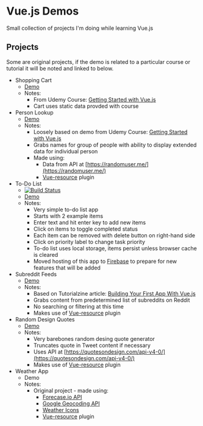 # Vue.js Demos
Small collection of projects I'm doing while learning Vue.js

## Projects
Some are original projects, if the demo is related to a particular course or
tutorial it will be noted and linked to below.

* Shopping Cart
  * [Demo](https://vuejs.mikesprague.me/shopping-cart/)
  * Notes:
    * From Udemy Course: [Getting Started with Vue.js](https://www.udemy.com/getting-started-with-vuejs/)
    * Cart uses static data provded with course
* Person Lookup
  * [Demo](https://vuejs.mikesprague.me/person-lookup/)
  * Notes:
    * Loosely based on demo from Udemy Course: [Getting Started with Vue.js](https://www.udemy.com/getting-started-with-vuejs/)
    * Grabs names for group of people with ability to display extended data for individual person
    * Made using:
      * Data from API at [https://randomuser.me/](https://randomuser.me/)
      * [Vue-resource](https://github.com/vuejs/vue-resource) plugin
* To-Do List
  * [![Build Status](https://travis-ci.org/mikesprague/vuejs-todo-list.svg?branch=master)](https://travis-ci.org/mikesprague/vuejs-todo-list)
  * [Demo](https://todo-list.mikesprague.me)
  * Notes:
    * Very simple to-do list app
    * Starts with 2 example items
    * Enter text and hit enter key to add new items
    * Click on items to toggle completed status
    * Each item can be removed with delete button on right-hand side
    * Click on priority label to change task priority
    * To-do list uses local storage, items persist unless browser cache is cleared
    * Moved hosting of this app to [Firebase](https://firebase.google.com) to prepare for new features that will be added
* Subreddit Feeds
  * [Demo](https://vuejs.mikesprague.me/subreddit-feeds/)
  * Notes:
    * Based on Tutorialzine article: [Building Your First App With Vue.js](http://tutorialzine.com/2016/08/building-your-first-app-with-vue-js/)
    * Grabs content from predetermined list of subreddits on Reddit
    * No searching or filtering at this time
    * Makes use of [Vue-resource](https://github.com/vuejs/vue-resource) plugin
* Random Design Quotes
  * [Demo](https://vuejs.mikesprague.me/design-quotes/)
  * Notes:
    * Very barebones random desing quote generator
    * Truncates quote in Tweet content if necessary
    * Uses API at [https://quotesondesign.com/api-v4-0/](https://quotesondesign.com/api-v4-0/)
    * Makes use of [Vue-resource](https://github.com/vuejs/vue-resource) plugin
* Weather App
  * Demo
  * Notes:
    * Original project - made using:
      * [Forecase.io API](https://developer.forecast.io/)
      * [Google Geocoding API](https://developers.google.com/maps/documentation/geocoding/intro)
      * [Weather Icons](https://erikflowers.github.io/weather-icons/)
      * [Vue-resource](https://github.com/vuejs/vue-resource) plugin
